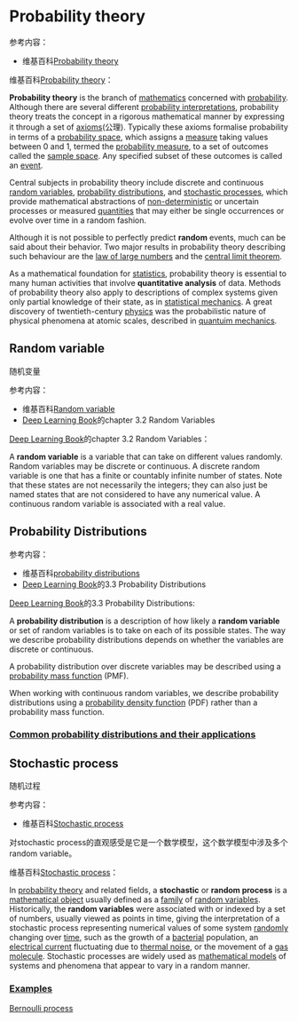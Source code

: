# Probability theory

参考内容：

- 维基百科[Probability theory](https://en.wikipedia.org/wiki/Probability_theory)

维基百科[Probability theory](https://en.wikipedia.org/wiki/Probability_theory)：

**Probability theory** is the branch of [mathematics](https://en.wikipedia.org/wiki/Mathematics) concerned with [probability](https://en.wikipedia.org/wiki/Probability). Although there are several different [probability interpretations](https://en.wikipedia.org/wiki/Probability_interpretations), probability theory treats the concept in a rigorous mathematical manner by expressing it through a set of [axioms](https://en.wikipedia.org/wiki/Axioms_of_probability)(公理). Typically these axioms formalise probability in terms of a [probability space](https://en.wikipedia.org/wiki/Probability_space), which assigns a [measure](https://en.wikipedia.org/wiki/Measure_(mathematics)) taking values between 0 and 1, termed the [probability measure](https://en.wikipedia.org/wiki/Probability_measure), to a set of outcomes called the [sample space](https://en.wikipedia.org/wiki/Sample_space). Any specified subset of these outcomes is called an [event](https://en.wikipedia.org/wiki/Event_(probability_theory)).

Central subjects in probability theory include discrete and continuous [random variables](https://en.wikipedia.org/wiki/Random_variable), [probability distributions](https://en.wikipedia.org/wiki/Probability_distributions), and [stochastic processes](https://en.wikipedia.org/wiki/Stochastic_process), which provide mathematical abstractions of [non-deterministic](https://en.wikipedia.org/wiki/Determinism) or uncertain processes or measured [quantities](https://en.wikipedia.org/wiki/Quantity) that may either be single occurrences or evolve over time in a random fashion.

Although it is not possible to perfectly predict **random** events, much can be said about their behavior. Two major results in probability theory describing such behaviour are the [law of large numbers](https://en.wikipedia.org/wiki/Law_of_large_numbers) and the [central limit theorem](https://en.wikipedia.org/wiki/Central_limit_theorem).

As a mathematical foundation for [statistics](https://en.wikipedia.org/wiki/Statistics), probability theory is essential to many human activities that involve **quantitative analysis** of data. Methods of probability theory also apply to descriptions of complex systems given only partial knowledge of their state, as in [statistical mechanics](https://en.wikipedia.org/wiki/Statistical_mechanics). A great discovery of twentieth-century [physics](https://en.wikipedia.org/wiki/Physics) was the probabilistic nature of physical phenomena at atomic scales, described in [quantuim mechanics](https://en.wikipedia.org/wiki/Quantum_mechanics).



## Random variable

随机变量

参考内容：

- 维基百科[Random variable](https://en.wikipedia.org/wiki/Random_variable)
- [Deep Learning Book](http://www.deeplearningbook.org/front_matter.pdf)的chapter 3.2 Random Variables

[Deep Learning Book](http://www.deeplearningbook.org/front_matter.pdf)的chapter 3.2 Random Variables：

A **random variable** is a variable that can take on different values randomly. Random variables may be discrete or continuous. A discrete random variable is one that has a finite or countably infinite number of states. Note that these states are not necessarily the integers; they can also just be named states that are not considered to have any numerical value. A continuous random variable is associated with a real value.



## Probability Distributions

参考内容：

- 维基百科[probability distributions](https://en.wikipedia.org/wiki/Probability_distributions)
- [Deep Learning Book](http://www.deeplearningbook.org/front_matter.pdf)的3.3 Probability Distributions

[Deep Learning Book](http://www.deeplearningbook.org/front_matter.pdf)的3.3 Probability Distributions:

A **probability distribution** is a description of how likely a **random variable** or set of random variables is to take on each of its possible states. The way we describe probability distributions depends on whether the variables are discrete or continuous.

A probability distribution over discrete variables may be described using a [probability mass function](https://en.wikipedia.org/wiki/Probability_mass_function) (PMF).

When working with continuous random variables, we describe probability distributions using a [probability density function](https://en.wikipedia.org/wiki/Probability_density_function) (PDF) rather than a probability mass function.

### [Common probability distributions and their applications](https://en.wikipedia.org/wiki/Probability_distribution#Common_probability_distributions_and_their_applications)





## Stochastic process

随机过程

参考内容：

- 维基百科[Stochastic process](https://en.wikipedia.org/wiki/Stochastic_process)

对stochastic process的直观感受是它是一个数学模型，这个数学模型中涉及多个random variable。

维基百科[Stochastic process](https://en.wikipedia.org/wiki/Stochastic_process)：

In [probability theory](https://en.wikipedia.org/wiki/Probability_theory) and related fields, a **stochastic** or **random process** is a [mathematical object](https://en.wikipedia.org/wiki/Mathematical_object) usually defined as a [family](https://en.wikipedia.org/wiki/Indexed_family) of [random variables](https://en.wikipedia.org/wiki/Random_variable). Historically, the **random variables** were associated with or indexed by a set of numbers, usually viewed as points in time, giving the interpretation of a stochastic process representing numerical values of some system [randomly](https://en.wikipedia.org/wiki/Random) changing over [time](https://en.wikipedia.org/wiki/Time), such as the growth of a [bacterial](https://en.wikipedia.org/wiki/Bacteria) population, an [electrical current](https://en.wikipedia.org/wiki/Electrical_current) fluctuating due to [thermal noise](https://en.wikipedia.org/wiki/Thermal_noise), or the movement of a [gas](https://en.wikipedia.org/wiki/Gas) [molecule](https://en.wikipedia.org/wiki/Molecule). Stochastic processes are widely used as [mathematical models](https://en.wikipedia.org/wiki/Mathematical_models) of systems and phenomena that appear to vary in a random manner. 

### [Examples](https://en.wikipedia.org/wiki/Stochastic_process#Examples)

[Bernoulli process](https://en.wikipedia.org/wiki/Bernoulli_process)